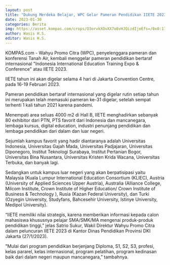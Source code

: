 ```yaml
---
layout: post
title: "Dukung Merdeka Belajar, WPC Gelar Pameran Pendidikan IIETE 2023"
date: 2023-01-30
categories: Berita
img: https://asset.kompas.com/crops/O3orvkXOvXX7o8vHJQizdIjeEfs=/0x0:1772x1181/750x500/data/photo/2023/01/27/63d3a73618c13.jpg
author: Wasis H.S.
editor: Wasis H.S.
---
```


KOMPAS.com - Wahyu Promo Citra (WPC), penyelenggara pameran dan konferensi Tanah Air, kembali menggelar pameran pendidikan bertaraf internasional "Indonesia International Education Training Expo & Conference" atau IIETE 2023. 

IIETE tahun ini akan digelar selama 4 hari di Jakarta Convention Centre, pada 16-19 Februari 2023. 

Pameran pendidikan bertaraf internasional yang digelar rutin setiap tahun ini merupakan telah memasuki pameran ke-31 digelar, setelah sempat terhenti 1 kali tahun 2021 karena pandemi. 

Menempati area seluas 4000 m2 di Hall B, IIETE menghadirkan sebanyak 80 exhibitor dari PTN, PTS favorit dari Indonesia dan mancanegara, lembaga kursus, digital education, industri penunjang pendidikan dan lembaga pendidikan dari dalam dan luar negeri. 

Sejumlah kampus favorit yang hadir diantaranya adalah Universitas Indonesia, Universitas Gajah Mada, Universitas Padjajaran, Universitas Diponegoro, Institut Teknologi Surabaya, Institut Pertanian Bogor, Universitas Bina Nusantara, Universitas Kristen Krida Wacana, Universitas Terbuka, dan banyak lagi. 

Sedangkan untuk kampus luar negeri yang akan berpatisipasi yaitu Malaysia (Kuala Lumpur International Education Consortium (KLIEC), Austria (University of Applied Sciences Upper Austria), Australia (Alliance College, Milcom Institute, Crown Institute of Higher Education/ Crown Institute of Business & Technology ), Rusia (Kazan Federal University), dan Turki (Ozyegin University, Studyfans, Bahcesehir University, Istinye University, Medipol University). 

“IIETE memiliki nilai strategis, karena memberikan informasi kepada calon mahasiswa khususnya pelajar SMA/SMK/MA mengenai produk-produk pendidikan tinggi," jelas Satrio Sukur, Wakil Direktur Wahyu Promo Citra dalam peluncuran IIETE 2023 di Kantor Dinas Pendidikan Provinsi DKI Jakarta (27/1/2023). 

"Mulai dari program pendidikan berjenjang Diploma, S1, S2, S3, profesi, kelas pararel, kelas internasional, program pelatihan, program kedinasan baik dari dalam negeri maupun mancanegara,” tambahnya. 

